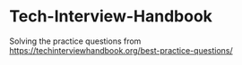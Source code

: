 # Tech-Interview-Handbook
Solving the practice questions from https://techinterviewhandbook.org/best-practice-questions/
